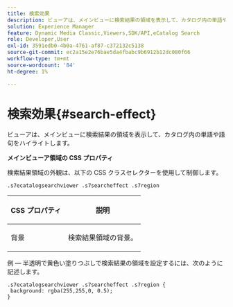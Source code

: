 ```yaml
---
title: 検索効果
description: ビューアは、メインビューに検索結果の領域を表示して、カタログ内の単語や語句をハイライトします。
solution: Experience Manager
feature: Dynamic Media Classic,Viewers,SDK/API,eCatalog Search
role: Developer,User
exl-id: 3591edb0-4b0a-4761-af87-c372132c5138
source-git-commit: ec2a15e2e76bae5da4fbabc9b6912b12dc080f66
workflow-type: tm+mt
source-wordcount: '84'
ht-degree: 1%

---
```


# 検索効果{#search-effect}

ビューアは、メインビューに検索結果の領域を表示して、カタログ内の単語や語句をハイライトします。

<!--<a id="section_061E550C1C1D4DB2BD663A898895B38C"></a>-->

**メインビューア領域の CSS プロパティ**

検索結果領域の外観は、以下の CSS クラスセレクターを使用して制御します。

`.s7ecatalogsearchviewer .s7searcheffect .s7region`

<table id="table_94EE3F5BBE4547C0B4943471CEE7EDE4"> 
 <thead> 
  <tr> 
   <th colname="col1" class="entry"> <p> CSS プロパティ </p> </th> 
   <th colname="col2" class="entry"> <p>説明 </p> </th> 
  </tr> 
 </thead>
 <tbody> 
  <tr> 
   <td colname="col1"> <p> <span class="codeph"> 背景 </span> </p> </td> 
   <td colname="col2"> <p>検索結果領域の背景。 </p> </td> 
  </tr> 
 </tbody> 
</table>

例 — 半透明で黄色い塗りつぶしで検索結果の領域を設定するには、次のように記述します。

```
.s7ecatalogsearchviewer .s7searcheffect .s7region { 
 background: rgba(255,255,0, 0.5); 
}
```
